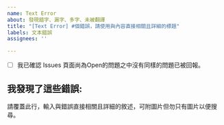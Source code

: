 ```yaml
---
name: Text Error
about: 發現錯字、漏字、多字、未被翻譯
title: "[Text Error] #個錯誤，請使用與內容直接相關且詳細的標題"
labels: 文本錯誤
assignees: ''

---
```

- [ ] 我已確認 Issues 頁面尚為Open的問題之中沒有同樣的問題已被回報。<!-- 確認後請將此行開頭的 [ ] 改為 [x] 並以Preview確認 -->
## 我發現了這些錯誤:
請覆蓋此行，輸入與錯誤直接相關且詳細的敘述，可附圖片但勿只有圖片以便搜尋。
